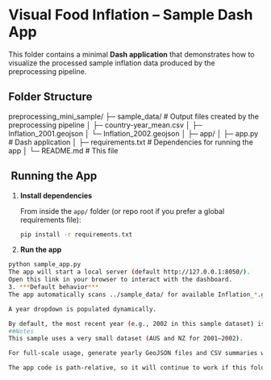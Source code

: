 # Visual Food Inflation – Sample Dash App  

This folder contains a minimal **Dash application** that demonstrates how to visualize the processed sample inflation data produced by the preprocessing pipeline.  

## Folder Structure  
preprocessing_mini_sample/
├─ sample_data/ # Output files created by the preprocessing pipeline
│ ├─ country-year_mean.csv
│ ├─ Inflation_2001.geojson
│ └─ Inflation_2002.geojson
│
├─ app/
│ ├─ app.py # Dash application
│ ├─ requirements.txt # Dependencies for running the app
│ └─ README.md # This file

## ️ Running the App  

1. **Install dependencies**  

   From inside the `app/` folder (or repo root if you prefer a global requirements file):  

   ```bash
   pip install -r requirements.txt
2. **Run the app**
```bash
python sample_app.py
The app will start a local server (default http://127.0.0.1:8050/).
Open this link in your browser to interact with the dashboard.
3. ***Default behavior***
The app automatically scans ../sample_data/ for available Inflation_*.geojson files.

A year dropdown is populated dynamically.

By default, the most recent year (e.g., 2002 in this sample dataset) is displayed.
##Notes
This sample uses a very small dataset (AUS and NZ for 2001–2002).

For full-scale usage, generate yearly GeoJSON files and CSV summaries with the preprocessing pipeline notebook (Inflation_data_preprocessing_pipeline_example.ipynb).

The app code is path-relative, so it will continue to work if this folder is renamed (e.g., from preprocessing_mini_sample/ → sample_pipeline/).


